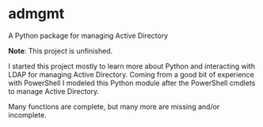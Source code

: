 # admgmt
A Python package for managing Active Directory

**Note**: This project is unfinished.

I started this project mostly to learn more about Python and interacting with LDAP for managing
Active Directory. Coming from a good bit of experience with PowerShell I modeled this Python module
after the PowerShell cmdlets to manage Active Directory.

Many functions are complete, but many more are missing and/or incomplete.
